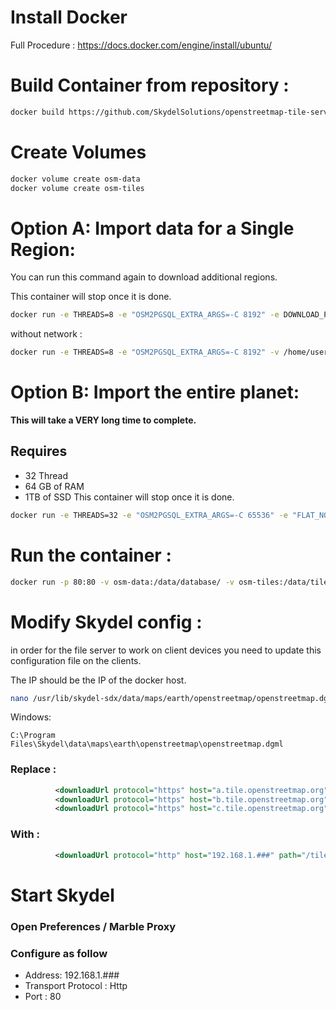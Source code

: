 # Install Docker
Full Procedure : https://docs.docker.com/engine/install/ubuntu/

# Build Container from repository :
```sh
docker build https://github.com/SkydelSolutions/openstreetmap-tile-server.git -t osm
```

# Create Volumes
```sh
docker volume create osm-data
docker volume create osm-tiles
```

# Option A: Import data for a Single Region:
You can run this command again to download additional regions.

This container will stop once it is done.
```sh
docker run -e THREADS=8 -e "OSM2PGSQL_EXTRA_ARGS=-C 8192" -e DOWNLOAD_PBF=https://download.geofabrik.de/north-america/canada/quebec-latest.osm.pbf -e DOWNLOAD_POLY=https://download.geofabrik.de/north-america/canada/quebec.poly -v osm-data:/data/database/ -v osm-tiles:/data/tiles/ osm import
```
without network : 
```sh
docker run -e THREADS=8 -e "OSM2PGSQL_EXTRA_ARGS=-C 8192" -v /home/user/Downloads/quebec-latest.osm.osm.pbf:/data/region.osm.pbf -v /home/user/Downloads/quebec.poly:/data/region.poly -v osm-data:/data/database/ -v osm-tiles:/data/tiles/ osm import
```

# Option B: Import the entire planet: 
**This will take a VERY long time to complete.**
## Requires
- 32 Thread
- 64 GB of RAM
- 1TB of SSD
This container will stop once it is done.
```sh
docker run -e THREADS=32 -e "OSM2PGSQL_EXTRA_ARGS=-C 65536" -e "FLAT_NODES=enabled" -e DOWNLOAD_PBF=https://planet.openstreetmap.org/pbf/planet-latest.osm.pbf -v osm-data:/data/database/ -v osm-tiles:/data/tiles/ osm import
```

# Run the container :
```sh
docker run -p 80:80 -v osm-data:/data/database/ -v osm-tiles:/data/tiles/ -d osm run
```

# Modify Skydel config : 
in order for the file server to work on client devices you need to update this configuration file on the clients.

The IP should be the IP of the docker host.
```sh
nano /usr/lib/skydel-sdx/data/maps/earth/openstreetmap/openstreetmap.dgml
```

Windows:
```
C:\Program Files\Skydel\data\maps\earth\openstreetmap\openstreetmap.dgml
```

### Replace : 
```xml
          <downloadUrl protocol="https" host="a.tile.openstreetmap.org" path="/"/>
          <downloadUrl protocol="https" host="b.tile.openstreetmap.org" path="/"/>
          <downloadUrl protocol="https" host="c.tile.openstreetmap.org" path="/"/>
```

### With : 
```xml
          <downloadUrl protocol="http" host="192.168.1.###" path="/tile/"/>
```

# Start Skydel
### Open Preferences / Marble Proxy
### Configure as follow
- Address: 192.168.1.###
- Transport Protocol : Http
- Port : 80